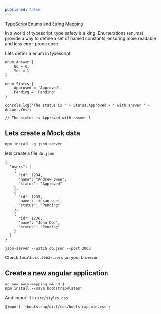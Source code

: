 ```yaml
---
published: false
---
```


TypeScript Enums and String Mapping

In a world of typescript, type safety is a king. Enumerations (enums) provide a way to define a set of named constants, ensuring more readable and less error-prone code. 

Lets define a enum in typescript

```
enum Answer {
    No = 0,
    Yes = 1
}

enum Status {
    Approved = 'Approved',
    Pending = 'Pending'
}

console.log('The status is ' + Status.Approved + ' with answer ' + Answer.Yes);

// The status is Approved with answer 1
```

## Lets create a Mock data

```
npm install -g json-server
```

lets create a file `db.json`

```
{
  "users": [
    {
      "id": 1234,
      "name": "Andrew Owen",
      "status": "Approved"
    },
    {
      "id": 1235,
      "name": "Susan Que",
      "status": "Pending"
    },
    {
      "id": 1236,
      "name": "John Doe",
      "status": "Pending"
    }
  ]
}
```

```
json-server --watch db.json --port 3003
```

Check `localhost:3003/users` on your browser.


## Create a new angular application

```
ng new enum-mapping && cd $_
npm install --save bootstrap@latest
```

And import it in `src/styles.css` 

```
@import '~bootstrap/dist/css/bootstrap.min.css';
```


